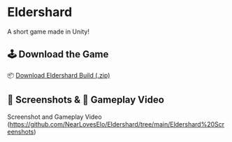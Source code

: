 # Eldershard

A short game made in Unity!

## 🕹️ Download the Game

📦 [Download Eldershard Build (.zip)](Link)

## 📸 Screenshots & 🎥 Gameplay Video

Screenshot and Gameplay Video (https://github.com/NearLovesElo/Eldershard/tree/main/Eldershard%20Screenshots)


